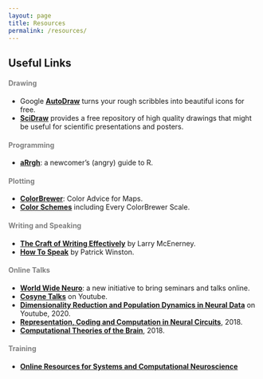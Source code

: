 ```yaml
---
layout: page
title: Resources
permalink: /resources/
---
```


## Useful Links

<h4 style="color:gray">Drawing</h4> 

* Google [**AutoDraw**](https://www.autodraw.com/) turns your rough scribbles into beautiful icons for free.<br>
* [**SciDraw**](https://scidraw.io/) provides a free repository of high quality drawings that might be useful for scientific presentations and posters.

<h4 style="color:gray">Programming</h4>

* [**aRrgh**](http://arrgh.tim-smith.us/): a newcomer’s (angry) guide to R.

<h4 style="color:gray">Plotting</h4>

* [**ColorBrewer**](https://colorbrewer2.org/#type=sequential&scheme=BuGn&n=3): Color Advice for Maps.<br>
* [**Color Schemes**](https://observablehq.com/@d3/color-schemes) including Every ColorBrewer Scale.

<h4 style="color:gray">Writing and Speaking</h4>

* [**The Craft of Writing Effectively**](https://www.youtube.com/watch?v=vtIzMaLkCaM) by Larry McEnerney.<br>
* [**How To Speak**](https://www.youtube.com/watch?v=Unzc731iCUY) by Patrick Winston.


<h4 style="color:gray">Online Talks</h4>

* [**World Wide Neuro**](https://www.world-wide.org/Neuro/): a new initiative to bring seminars and talks online.<br>
* [**Cosyne Talks**](https://www.youtube.com/channel/UCzOTbZTHTubFNjANAR33AAg) on Youtube.<br>
* [**Dimensionality Reduction and Population Dynamics in Neural Data**](https://www.youtube.com/playlist?list=PLonWNO9SywvIKGnlOVrc-6tAGyB14lXfy) on Youtube, 2020.<br>
* [**Representation, Coding and Computation in Neural Circuits**](https://simons.berkeley.edu/workshops/schedule/5382), 2018.<br>
* [**Computational Theories of the Brain**](https://simons.berkeley.edu/workshops/schedule/5386), 2018.<br>

<h4 style="color:gray">Training</h4>

* [**Online Resources for Systems and Computational Neuroscience**](https://www.simonsfoundation.org/collaborations/global-brain/online-resources-for-systems-and-computational-neuroscience/)<br>
